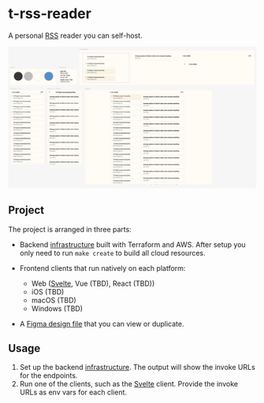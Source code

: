# t-rss-reader

A personal [RSS](https://en.wikipedia.org/wiki/RSS) reader you can self-host.

![Screenshot of the t-rss-reader design file](./design/t-rss-reader-design.webp)

## Project

The project is arranged in three parts:

- Backend [infrastructure](./infra/README.md) built with Terraform and AWS. After setup you only need to run `make create` to build all cloud resources.
- Frontend clients that run natively on each platform:

  - Web ([Svelte](./web/svelte/README.md), Vue (TBD), React (TBD))
  - iOS (TBD)
  - macOS (TBD)
  - Windows (TBD)

- A [Figma design file](./design/README.md) that you can view or duplicate.

## Usage

1. Set up the backend [infrastructure](./infra/README.md). The output will show the invoke URLs for the endpoints.
2. Run one of the clients, such as the [Svelte](./web/svelte/README.md) client. Provide the invoke URLs as env vars for each client.
